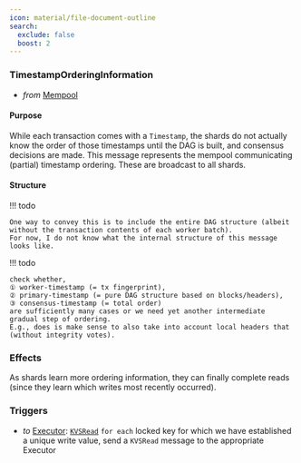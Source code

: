 ```yaml
---
icon: material/file-document-outline
search:
  exclude: false
  boost: 2
---
```


<!-- --8<-- [start:all] -->
### TimestampOrderingInformation

* _from_ [Mempool](#Mempool)

#### Purpose

While each transaction comes with a `Timestamp`, the shards do not actually know the order of those timestamps until the DAG is built, and consensus decisions are made. This message represents the mempool communicating (partial) timestamp ordering. These are broadcast to all shards.

#### Structure

!!! todo

    One way to convey this is to include the entire DAG structure (albeit without the transaction contents of each worker batch).
    For now, I do not know what the internal structure of this message looks like.

!!! todo

    check whether,
    ① worker-timestamp (= tx fingerprint),
    ② primary-timestamp (= pure DAG structure based on blocks/headers),
    ③ consensus-timestamp (= total order)
    are sufficiently many cases or we need yet another intermediate gradual step of ordering.
    E.g., does is make sense to also take into account local headers that (without integrity votes).

### Effects

As shards learn more ordering information, they can finally complete reads (since they learn which writes most recently occurred).

### Triggers

- _to_ [Executor](../executor.md): [`KVSRead`](../executor/KVS-read.md)
  `for each` locked key for which we have established a unique write value,
  send a `KVSRead` message to the appropriate Executor

<!-- --8<-- [end:all] -->